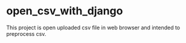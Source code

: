 ﻿# open_csv_with_django
This project is open uploaded csv file in web browser and intended to preprocess csv.
